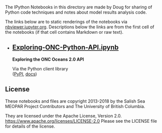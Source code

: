 The IPython Notebooks in this directory are made by Doug for
sharing of Python code techniques and notes about model results analysis
code.

The links below are to static renderings of the notebooks via
[nbviewer.jupyter.org](http://nbviewer.jupyter.org/).
Descriptions below the links are from the first cell of the notebooks
(if that cell contains Markdown or raw text).

* ## [Exploring-ONC-Python-API.ipynb](https://nbviewer.jupyter.org/urls/bitbucket.org/salishsea/analysis-doug/onc-api/raw/tip/notebooks/Exploring-ONC-Python-API.ipynb)  
    
    **Exploring the ONC Oceans 2.0 API**  
      
    Via the Python client library  
    ([PyPI](https://pypi.python.org/pypi/onc), [docs](https://wiki.oceannetworks.ca/display/O2A/Python+Client+Library))  


## License

These notebooks and files are copyright 2013-2018
by the Salish Sea MEOPAR Project Contributors
and The University of British Columbia.

They are licensed under the Apache License, Version 2.0.
https://www.apache.org/licenses/LICENSE-2.0
Please see the LICENSE file for details of the license.
